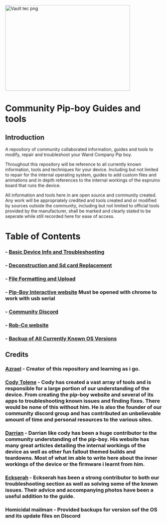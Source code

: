<img width="400" height="275" alt="Vault tec png" src="https://github.com/user-attachments/assets/6cca8ff6-899d-40eb-9279-27a7a17289ec" />

# Community Pip-boy Guides and tools

## Introduction

A repository of community collaborated information, guides and tools to modify, repair and troubleshoot your Wand Company Pip boy. 

Throughout this repository will be reference to all currently known information, tools and techniques for your device. Including but not limited to repair for the internal operating system, guides to add custom files and animations and in depth references to the internal workings of the espruino board that runs the device.

All information and tools here in are open source and community created. Any work will be appropriately credited and tools created and or modified by sources outside the community, including but not limited to official tools provided by the manufacturer, shall be marked and clearly stated to be seperate while still recorded here for ease of access.

# Table of Contents

### - **[Basic Device Info and Troubleshooting](https://github.com/beaverboy-12/The-Wand-Company-Pip-Boy-3000-Mk-V-Community-Guide/blob/main/Individual%20Guides/Basic%20device%20Info%20and%20Troubleshooting.md)**

### - **[Deconstruction and Sd card Replacement](https://github.com/beaverboy-12/The-Wand-Company-Pip-Boy-3000-Mk-V-Guide/blob/main/Individual%20Guides/Deconstruction%20and%20Sd%20card%20Replacement.md)**

### - **[File Formatting and Upload](https://github.com/beaverboy-12/The-Wand-Company-Pip-Boy-3000-Mk-V-Community-Guide/blob/main/Individual%20Guides/File%20Formatting%20and%20Upload.md)**

### - **[Pip-Boy Interactive website](https://pip-boy.com/)** **Must be opened with chrome to work with usb serial**

### - **[Community Discord](https://discord.gg/Q3fC3Hxz)**

### - **[Rob-Co website](https://log.robco-industries.org)**

### - **[Backup of All Currently Known OS Versions](https://drive.google.com/drive/folders/1zgNKIpcHAw1kOLcdaYQV6leDRjtZrgZ8)**

## Credits
### [Azrael](https://www.reddit.com/user/beaverboy2000/) - Creator of this repository and learning as i go.

### [Cody Tolene](https://www.codytolene.com) - Cody has created a vast array of tools and is responsible for a large portion of our understanding of the device. From creating the pip-boy website and several of its apps to troubleshooting known issues and finding fixes. There would be none of this without him. He is also the founder of our community discord group and has contributed an unbelievable amount of time and personal resources to the various sites.

### [Darrian](https://log.robco-industries.org) - Darrian like cody has been a huge contributor to the community understanding of the pip-boy. His website has many great articles detailing the internal workings of the device as well as other fun fallout themed builds and teardowns. Most of what im able to write here about the inner workings of the device or the firmware i learnt from him.

### [Eckserah](https://linktr.ee/eckserah) - Eckserah has been a strong contributor to both our troubleshooting section as well as solving some of the known issues. Their advice and accompanying photos have been a useful addition to the guide.

### Homicidal mailman - Provided backups for version sof the OS and its update files on Discord
